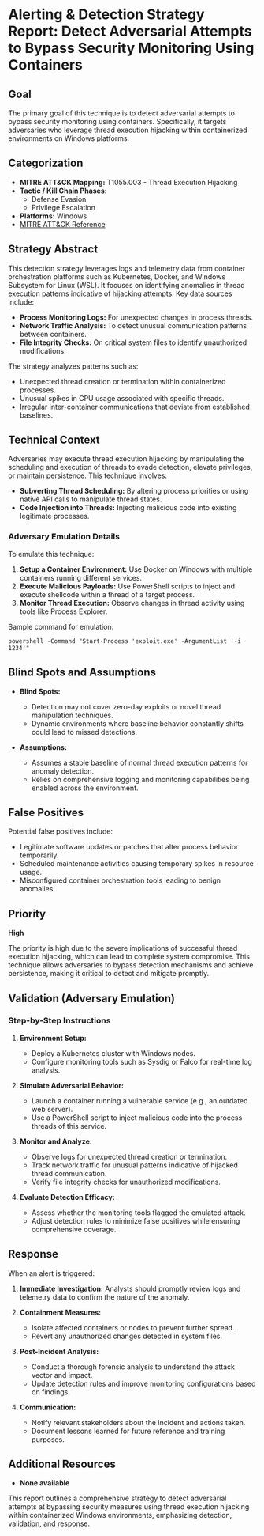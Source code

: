 # Alerting & Detection Strategy Report: Detect Adversarial Attempts to Bypass Security Monitoring Using Containers

## Goal
The primary goal of this technique is to detect adversarial attempts to bypass security monitoring using containers. Specifically, it targets adversaries who leverage thread execution hijacking within containerized environments on Windows platforms.

## Categorization

- **MITRE ATT&CK Mapping:** T1055.003 - Thread Execution Hijacking
- **Tactic / Kill Chain Phases:**
  - Defense Evasion
  - Privilege Escalation
- **Platforms:** Windows
- [MITRE ATT&CK Reference](https://attack.mitre.org/techniques/T1055/003)

## Strategy Abstract

This detection strategy leverages logs and telemetry data from container orchestration platforms such as Kubernetes, Docker, and Windows Subsystem for Linux (WSL). It focuses on identifying anomalies in thread execution patterns indicative of hijacking attempts. Key data sources include:

- **Process Monitoring Logs:** For unexpected changes in process threads.
- **Network Traffic Analysis:** To detect unusual communication patterns between containers.
- **File Integrity Checks:** On critical system files to identify unauthorized modifications.

The strategy analyzes patterns such as:
- Unexpected thread creation or termination within containerized processes.
- Unusual spikes in CPU usage associated with specific threads.
- Irregular inter-container communications that deviate from established baselines.

## Technical Context

Adversaries may execute thread execution hijacking by manipulating the scheduling and execution of threads to evade detection, elevate privileges, or maintain persistence. This technique involves:

- **Subverting Thread Scheduling:** By altering process priorities or using native API calls to manipulate thread states.
- **Code Injection into Threads:** Injecting malicious code into existing legitimate processes.

### Adversary Emulation Details

To emulate this technique:
1. **Setup a Container Environment:** Use Docker on Windows with multiple containers running different services.
2. **Execute Malicious Payloads:** Use PowerShell scripts to inject and execute shellcode within a thread of a target process.
3. **Monitor Thread Execution:** Observe changes in thread activity using tools like Process Explorer.

Sample command for emulation:
```shell
powershell -Command "Start-Process 'exploit.exe' -ArgumentList '-i 1234'"
```

## Blind Spots and Assumptions

- **Blind Spots:**
  - Detection may not cover zero-day exploits or novel thread manipulation techniques.
  - Dynamic environments where baseline behavior constantly shifts could lead to missed detections.

- **Assumptions:**
  - Assumes a stable baseline of normal thread execution patterns for anomaly detection.
  - Relies on comprehensive logging and monitoring capabilities being enabled across the environment.

## False Positives

Potential false positives include:
- Legitimate software updates or patches that alter process behavior temporarily.
- Scheduled maintenance activities causing temporary spikes in resource usage.
- Misconfigured container orchestration tools leading to benign anomalies.

## Priority
**High**

The priority is high due to the severe implications of successful thread execution hijacking, which can lead to complete system compromise. This technique allows adversaries to bypass detection mechanisms and achieve persistence, making it critical to detect and mitigate promptly.

## Validation (Adversary Emulation)

### Step-by-Step Instructions

1. **Environment Setup:**
   - Deploy a Kubernetes cluster with Windows nodes.
   - Configure monitoring tools such as Sysdig or Falco for real-time log analysis.

2. **Simulate Adversarial Behavior:**
   - Launch a container running a vulnerable service (e.g., an outdated web server).
   - Use a PowerShell script to inject malicious code into the process threads of this service.

3. **Monitor and Analyze:**
   - Observe logs for unexpected thread creation or termination.
   - Track network traffic for unusual patterns indicative of hijacked thread communication.
   - Verify file integrity checks for unauthorized modifications.

4. **Evaluate Detection Efficacy:**
   - Assess whether the monitoring tools flagged the emulated attack.
   - Adjust detection rules to minimize false positives while ensuring comprehensive coverage.

## Response

When an alert is triggered:
1. **Immediate Investigation:** Analysts should promptly review logs and telemetry data to confirm the nature of the anomaly.
2. **Containment Measures:**
   - Isolate affected containers or nodes to prevent further spread.
   - Revert any unauthorized changes detected in system files.

3. **Post-Incident Analysis:**
   - Conduct a thorough forensic analysis to understand the attack vector and impact.
   - Update detection rules and improve monitoring configurations based on findings.

4. **Communication:**
   - Notify relevant stakeholders about the incident and actions taken.
   - Document lessons learned for future reference and training purposes.

## Additional Resources

- **None available**

This report outlines a comprehensive strategy to detect adversarial attempts at bypassing security measures using thread execution hijacking within containerized Windows environments, emphasizing detection, validation, and response.